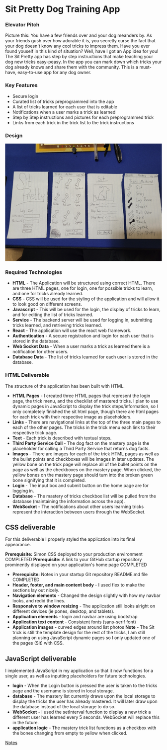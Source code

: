 # Sit Pretty Dog Training App
### Elevator Pitch
Picture this: You have a few friends over and your dog meanders by. As your friends gush over how adorable it is, you secretly curse the fact that your dog doesn't know any cool tricks to impress them. Have you ever found youself in this kind of situation? Well, have I got an App idea for you! The Sit Pretty app has step by step instructions that make teaching your dog new tricks easy-peasy. In the app you can mark down which tricks your dog already knows and share them with the community. This is a must-have, easy-to-use app for any dog owner.

### Key Features
- Secure login
- Curated list of tricks preprogrammed into the app
- A list of tricks learned for each user that is editable
- Notifications when a user marks a trick as learned
- Step by Step instructions and pictures for each preprogrammed trick
- Links from each trick in the trick list to the trick instructions

### Design
![Mockup](20240117_211242.jpg)


### Required Technologies
- **HTML** - The Application will be structured using correct HTML. There are three HTML pages, one for login, one for possible tricks to learn, and one for tricks already learned.
- **CSS** - CSS will be used for the styling of the application and will allow it to look good on different screens. 
- **Javascript** - This will be used for the login, the display of tricks to learn, and for editing the list of tricks learned.
- **Service** - The backend server will be used for logging in, submitting tricks learned, and retrieving tricks learned.
- **React** - The application will use the react web framework.
- **Authentication** - A secure registration and login for each user that is stored in the database.
- **Web Socket Data** - When a user marks a trick as learned there is a notification for other users.
- **Database Data** - The list of tricks learned for each user is stored in the database.

### HTML Deliverable
The structure of the application has been built with HTML.

- **HTML Pages** - I created three HTML pages that represent the login page, the trick menu, and the checklist of mastered tricks. I plan to use dynamic pages in JavaScript to display the trick steps/information, so I only completely finished the sit html page, though there are html pages for each trick with their respective image as placeholders.
- **Links** - There are navigational links at the top of the three main pages to each of the other pages. The tricks in the trick menu each link to their respective trick page.
- **Text** - Each trick is described with textual steps.
- **Third Party Service Call** - The dog fact on the mastery page is the placeholder for calling a Third Party Service that returns dog facts. 
- **Images** - There are images for each of the trick HTML pages as well as the bullet points and checkboxes will be images in later updates. The yellow bone on the trick page will replace all of the bullet points on the page as well as the checkboxes on the mastery page. When clicked, the yellow bones on the mastery page should turn into the broken green bone signifying that it is completed.
- **Login** - The input box and submit button on the home page are for logging in.
- **Database** - The mastery of tricks checkbox list will be pulled from the database (maintaining the information across the app).
- **WebSocket** - The notifications about other users learning tricks represent the interaction between users through the WebSocket.

## CSS deliverable

For this deliverable I properly styled the application into its final appearance.

**Prerequisite:** Simon CSS deployed to your production environment COMPLETED
**Prerequisite:** A link to your GitHub startup repository prominently displayed on your application's home page COMPLETED
- **Prerequisite:** Notes in your startup Git repository README.md file COMPLETED
- **Header, footer, and main content body** - I used flex to make the sections lay out nicely.
- **Navigation elements** - Changed the design slightly with how my navbar looks, and redid the lines.
- **Responsive to window resizing** - The application still looks alright on different devices (ie pones, desktop, and tablets).
- **Application elements** - login and navbar are using bootstrap
- **Application text content** - Consistent fonts (sans-serif font)
- **Application images** - curved edges around list photos
**Note** - The Sit trick is still the template design for the rest of the tricks, I am still planning on using JavaScript dynamic pages so I only updated one of the pages (Sit) with CSS.

## JavaScript deliverable

I implemented JavaScript in my application so that it now functions for a single user, as well as inputting placeholders for future technologies.

- **login** - When the Login button is pressed the user is taken to the tricks page and the username is stored in local storage.
- **database** - The mastery list currently draws upon the local storage to display the tricks the user has already mastered. It will later draw upon the database instead of the local storage to do so.
- **WebSocket** - I used the setInterval function to display a new trick a different user has learned every 5 seconds. WebSocket will replace this in the future.
- **application logic** - The mastery trick list functions as a checkbox with the bones changing from empty to yellow when clicked.



[Notes](notes.md)